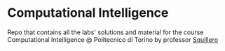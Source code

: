 # Computational Intelligence
Repo that contains all the labs' solutions and material for the course Computational Intelligence @ Politecnico di Torino by professor [Squillero](https://github.com/squillero)
